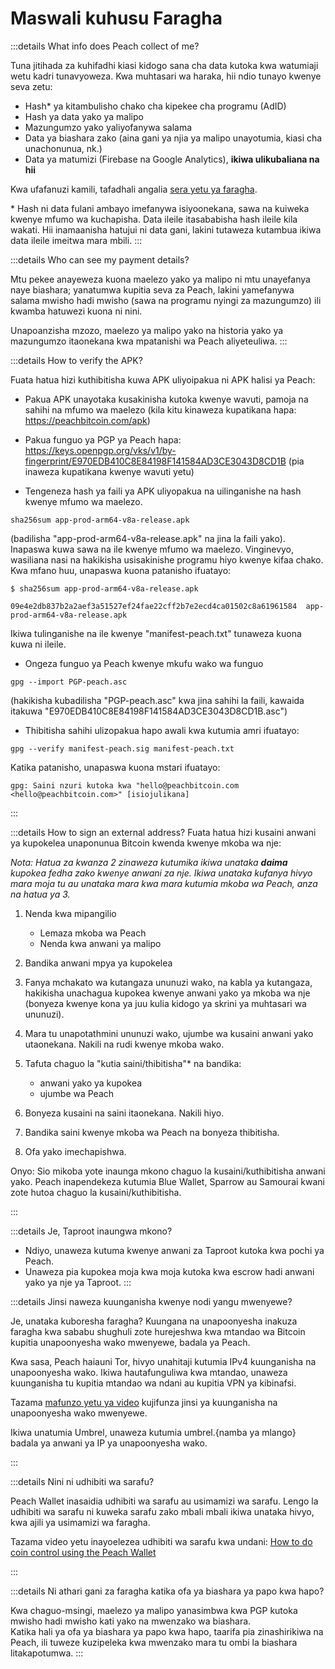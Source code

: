# Maswali kuhusu Faragha

:::details What info does Peach collect of me?

Tuna jitihada za kuhifadhi kiasi kidogo sana cha data kutoka kwa watumiaji wetu kadri tunavyoweza. Kwa muhtasari wa haraka, hii ndio tunayo kwenye seva zetu:

- Hash\* ya kitambulisho chako cha kipekee cha programu (AdID)
- Hash ya data yako ya malipo
- Mazungumzo yako yaliyofanywa salama
- Data ya biashara zako (aina gani ya njia ya malipo unayotumia, kiasi cha unachonunua, nk.)
- Data ya matumizi (Firebase na Google Analytics), **ikiwa ulikubaliana na hii**

Kwa ufafanuzi kamili, tafadhali angalia [sera yetu ya faragha](/privacy-policy/).

\* Hash ni data fulani ambayo imefanywa isiyoonekana, sawa na kuiweka kwenye mfumo wa kuchapisha. Data ileile itasababisha hash ileile kila wakati. Hii inamaanisha hatujui ni data gani, lakini tutaweza kutambua ikiwa data ileile imeitwa mara mbili.
:::

:::details Who can see my payment details?

Mtu pekee anayeweza kuona maelezo yako ya malipo ni mtu unayefanya naye biashara; yanatumwa kupitia seva za Peach, lakini yamefanywa salama mwisho hadi mwisho (sawa na programu nyingi za mazungumzo) ili kwamba hatuwezi kuona ni nini.

Unapoanzisha mzozo, maelezo ya malipo yako na historia yako ya mazungumzo itaonekana kwa mpatanishi wa Peach aliyeteuliwa.
:::

:::details How to verify the APK?

Fuata hatua hizi kuthibitisha kuwa APK uliyoipakua ni APK halisi ya Peach:

- Pakua APK unayotaka kusakinisha kutoka kwenye wavuti, pamoja na sahihi na mfumo wa maelezo (kila kitu kinaweza kupatikana hapa: https://peachbitcoin.com/apk)

- Pakua funguo ya PGP ya Peach hapa: https://keys.openpgp.org/vks/v1/by-fingerprint/E970EDB410C8E84198F141584AD3CE3043D8CD1B (pia inaweza kupatikana kwenye wavuti yetu)

- Tengeneza hash ya faili ya APK uliyopakua na uilinganishe na hash kwenye mfumo wa maelezo.

```
sha256sum app-prod-arm64-v8a-release.apk
```

(badilisha "app-prod-arm64-v8a-release.apk" na jina la faili yako). Inapaswa kuwa sawa na ile kwenye mfumo wa maelezo. Vinginevyo, wasiliana nasi na hakikisha usisakinishe programu hiyo kwenye kifaa chako. Kwa mfano huu, unapaswa kuona patanisho ifuatayo:

```
$ sha256sum app-prod-arm64-v8a-release.apk

09e4e2db837b2a2aef3a51527ef24fae22cff2b7e2ecd4ca01502c8a61961584  app-prod-arm64-v8a-release.apk
```

Ikiwa tulinganishe na ile kwenye "manifest-peach.txt" tunaweza kuona kuwa ni ileile.

- Ongeza funguo ya Peach kwenye mkufu wako wa funguo

```
gpg --import PGP-peach.asc
```

(hakikisha kubadilisha "PGP-peach.asc" kwa jina sahihi la faili, kawaida itakuwa "E970EDB410C8E84198F141584AD3CE3043D8CD1B.asc")

- Thibitisha sahihi ulizopakua hapo awali kwa kutumia amri ifuatayo:

```
gpg --verify manifest-peach.sig manifest-peach.txt
```

Katika patanisho, unapaswa kuona mstari ifuatayo:

```
gpg: Saini nzuri kutoka kwa "hello@peachbitcoin.com <hello@peachbitcoin.com>" [isiojulikana]
```

:::

:::details How to sign an external address?
Fuata hatua hizi kusaini anwani ya kupokelea unaponunua Bitcoin kwenda kwenye mkoba wa nje:

_Nota: Hatua za kwanza 2 zinaweza kutumika ikiwa unataka **daima** kupokea fedha zako kwenye anwani za nje. Ikiwa unataka kufanya hivyo mara moja tu au unataka mara kwa mara kutumia mkoba wa Peach, anza na hatua ya 3._

1. Nenda kwa mipangilio

   - Lemaza mkoba wa Peach
   - Nenda kwa anwani ya malipo

2. Bandika anwani mpya ya kupokelea

3. Fanya mchakato wa kutangaza ununuzi wako, na kabla ya kutangaza, hakikisha unachagua kupokea kwenye anwani yako ya mkoba wa nje (bonyeza kwenye kona ya juu kulia kidogo ya skrini ya muhtasari wa ununuzi).

4. Mara tu unapotathmini ununuzi wako, ujumbe wa kusaini anwani yako utaonekana. Nakili na rudi kwenye mkoba wako.

5. Tafuta chaguo la "kutia saini/thibitisha"\* na bandika:

   - anwani yako ya kupokea
   - ujumbe wa Peach

6. Bonyeza kusaini na saini itaonekana. Nakili hiyo.

7. Bandika saini kwenye mkoba wa Peach na bonyeza thibitisha.

8. Ofa yako imechapishwa.

Onyo: Sio mikoba yote inaunga mkono chaguo la kusaini/kuthibitisha anwani yako. Peach inapendekeza kutumia Blue Wallet, Sparrow au Samourai kwani zote hutoa chaguo la kusaini/kuthibitisha.

:::

:::details Je, Taproot inaungwa mkono?

- Ndiyo, unaweza kutuma kwenye anwani za Taproot kutoka kwa pochi ya Peach.
- Unaweza pia kupokea moja kwa moja kutoka kwa escrow hadi anwani yako ya nje ya Taproot.
  :::

:::details Jinsi naweza kuunganisha kwenye nodi yangu mwenyewe?

Je, unataka kuboresha faragha? Kuungana na unapoonyesha inakuza faragha kwa sababu shughuli zote hurejeshwa kwa mtandao wa Bitcoin kupitia unapoonyesha wako mwenyewe, badala ya Peach.

Kwa sasa, Peach haiauni Tor, hivyo unahitaji kutumia IPv4 kuunganisha na unapoonyesha wako. Ikiwa hautafunguliwa kwa mtandao, unaweza kuunganisha tu kupitia mtandao wa ndani au kupitia VPN ya kibinafsi.

Tazama [mafunzo yetu ya video](https://www.youtube.com/watch?v=xtvq2i3mIYg) kujifunza jinsi ya kuunganisha na unapoonyesha wako mwenyewe.

Ikiwa unatumia Umbrel, unaweza kutumia umbrel.{namba ya mlango} badala ya anwani ya IP ya unapoonyesha wako.

:::

:::details Nini ni udhibiti wa sarafu?

Peach Wallet inasaidia udhibiti wa sarafu au usimamizi wa sarafu. Lengo la udhibiti wa sarafu ni kuweka sarafu zako mbali mbali ikiwa unataka hivyo, kwa ajili ya usimamizi wa faragha.

Tazama video yetu inayoelezea udhibiti wa sarafu kwa undani: [How to do coin control using the Peach Wallet](https://www.youtube.com/watch?v=zWwIekSv3U8)

:::

:::details Ni athari gani za faragha katika ofa ya biashara ya papo kwa hapo?

Kwa chaguo-msingi, maelezo ya malipo yanasimbwa kwa PGP kutoka mwisho hadi mwisho kati yako na mwenzako wa biashara.  
Katika hali ya ofa ya biashara ya papo kwa hapo, taarifa pia zinashirikiwa na Peach, ili tuweze kuzipeleka kwa mwenzako mara tu ombi la biashara litakapotumwa.
:::

